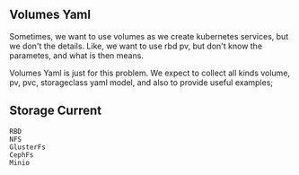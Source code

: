 
## Volumes Yaml

Sometimes, we want to use volumes as we create kubernetes services, but we don't the details. Like, we want to use rbd pv, but don't know the parametes, and what is then means.

Volumes Yaml is just for this problem. We expect to collect all kinds volume, pv, pvc, storageclass yaml model, and also to provide useful examples;


## Storage Current

    RBD
    NFS
    GlusterFs
    CephFs
    Minio
    
